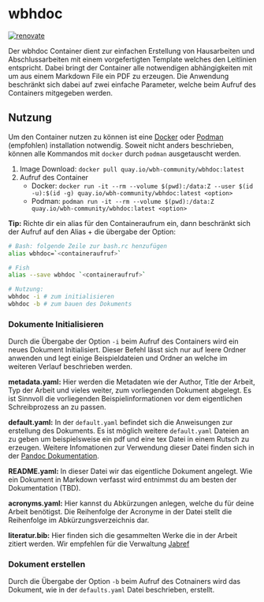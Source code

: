# wbhdoc

[![renovate](https://img.shields.io/badge/renovate-enabled?style=for-the-badge&logo=renovatebot&logoColor=white&color=brightgreen)](https://github.com/renovatebot/renovate)

Der wbhdoc Container dient zur einfachen Erstellung von Hausarbeiten und Abschlussarbeiten mit einem vorgefertigten Template welches den Leitlinien entspricht. 
Dabei bringt der Container alle notwendigen abhängigkeiten mit um aus einem Markdown File ein PDF zu erzeugen. Die Anwendung beschränkt sich dabei auf zwei einfache
Parameter, welche beim Aufruf des Containers mitgegeben werden. 

## Nutzung

Um den Container nutzen zu können ist eine [Docker](https://docs.docker.com/desktop/) oder [Podman](https://podman.io/getting-started/installation) (empfohlen) installation notwendig.
Soweit nicht anders beschrieben, können alle Kommandos mit `docker` durch `podman` ausgetauscht werden.

1. Image Download: `docker pull quay.io/wbh-community/wbhdoc:latest`
2. Aufruf des Container
   - Docker: `docker run -it --rm --volume $(pwd):/data:Z --user $(id -u):$(id -g) quay.io/wbh-community/wbhdoc:latest <option>`
   - Podman: `podman run -it --rm --volume $(pwd):/data:Z quay.io/wbh-community/wbhdoc:latest <option>`

**Tip:** Richte dir ein alias für den Containeraufrum ein, dann beschränkt sich der Aufruf auf den Alias + die übergabe der Option:

```bash
# Bash: folgende Zeile zur bash.rc henzufügen
alias wbhdoc=`<containeraufruf>`

# Fish
alias --save wbhdoc `<containeraufruf>`

# Nutzung:
wbhdoc -i # zum initialisieren
wbhdoc -b # zum bauen des Dokuments
```

### Dokumente Initialisieren

Durch die Übergabe der Option `-i` beim Aufruf des Containers wird ein neues Dokument Initialisiert. Dieser Befehl lässt sich nur auf leere Ordner anwenden und legt einige Beispieldateien und Ordner an
welche im weiteren Verlauf beschrieben werden.

**metadata.yaml:** Hier werden die Metadaten wie der Author, Title der Arbeit, Typ der Arbeit und vieles weiter, zum vorliegenden Dokument abgelegt. 
Es ist Sinnvoll die vorliegenden Beispielinformationen vor dem eigentlichen Schreibprozess an zu passen. 

**default.yaml:** In der `default.yaml` befindet sich die Anweisungen zur erstellung des Dokuments. Es ist möglich weitere `default.yaml` Dateien an zu geben um beispielsweise ein pdf und eine tex Datei in 
einem Rutsch zu erzeugen. Weitere Infomationen zur Verwendung dieser Datei finden sich in der [Pandoc Dokumentation](https://pandoc.org/MANUAL.html#defaults-files).

**README.yaml:** In dieser Datei wir das eigentliche Dokument angelegt. Wie ein Dokument in Markdown verfasst wird entnimmst du am besten der Dokumentation (TBD). 

**acronyms.yaml:** Hier kannst du Abkürzungen anlegen, welche du für deine Arbeit benötigst. Die Reihenfolge der Acronyme in der Datei stellt die Reihenfolge im Abkürzungsverzeichnis dar.

**literatur.bib:** Hier finden sich die gesammelten Werke die in der Arbeit zitiert werden. Wir empfehlen für die Verwaltung [Jabref](https://www.jabref.org/)

### Dokument erstellen

Durch die Übergabe der Option `-b` beim Aufruf des Cotnainers wird das Dokument, wie in der `defaults.yaml` Datei beschrieben, erstellt.


